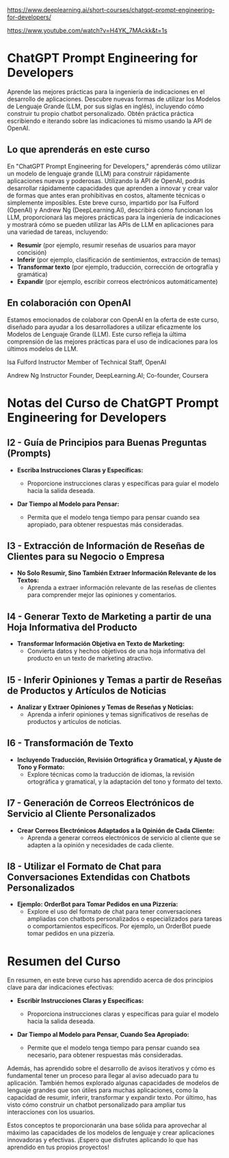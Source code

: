 https://www.deeplearning.ai/short-courses/chatgpt-prompt-engineering-for-developers/


https://www.youtube.com/watch?v=H4YK_7MAckk&t=1s

# ChatGPT Prompt Engineering for Developers

Aprende las mejores prácticas para la ingeniería de indicaciones en el desarrollo de aplicaciones. Descubre nuevas formas de utilizar los Modelos de Lenguaje Grande (LLM, por sus siglas en inglés), incluyendo cómo construir tu propio chatbot personalizado. Obtén práctica práctica escribiendo e iterando sobre las indicaciones tú mismo usando la API de OpenAI.

## Lo que aprenderás en este curso

En "ChatGPT Prompt Engineering for Developers," aprenderás cómo utilizar un modelo de lenguaje grande (LLM) para construir rápidamente aplicaciones nuevas y poderosas. Utilizando la API de OpenAI, podrás desarrollar rápidamente capacidades que aprenden a innovar y crear valor de formas que antes eran prohibitivas en costos, altamente técnicas o simplemente imposibles. Este breve curso, impartido por Isa Fulford (OpenAI) y Andrew Ng (DeepLearning.AI), describirá cómo funcionan los LLM, proporcionará las mejores prácticas para la ingeniería de indicaciones y mostrará cómo se pueden utilizar las APIs de LLM en aplicaciones para una variedad de tareas, incluyendo:

- **Resumir** (por ejemplo, resumir reseñas de usuarios para mayor concisión)
- **Inferir** (por ejemplo, clasificación de sentimientos, extracción de temas)
- **Transformar texto** (por ejemplo, traducción, corrección de ortografía y gramática)
- **Expandir** (por ejemplo, escribir correos electrónicos automáticamente)

## En colaboración con OpenAI

Estamos emocionados de colaborar con OpenAI en la oferta de este curso, diseñado para ayudar a los desarrolladores a utilizar eficazmente los Modelos de Lenguaje Grande (LLM). Este curso refleja la última comprensión de las mejores prácticas para el uso de indicaciones para los últimos modelos de LLM.


Isa Fulford
Instructor
Member of Technical Staff, OpenAI

Andrew Ng
Instructor
Founder, DeepLearning.AI; Co-founder, Coursera


# Notas del Curso de ChatGPT Prompt Engineering for Developers

## I2 - Guía de Principios para Buenas Preguntas (Prompts)

- **Escriba Instrucciones Claras y Específicas:**
  - Proporcione instrucciones claras y específicas para guiar el modelo hacia la salida deseada.

- **Dar Tiempo al Modelo para Pensar:**
  - Permita que el modelo tenga tiempo para pensar cuando sea apropiado, para obtener respuestas más consideradas.

## I3 - Extracción de Información de Reseñas de Clientes para su Negocio o Empresa

- **No Solo Resumir, Sino También Extraer Información Relevante de los Textos:**
  - Aprenda a extraer información relevante de las reseñas de clientes para comprender mejor las opiniones y comentarios.

## I4 - Generar Texto de Marketing a partir de una Hoja Informativa del Producto

- **Transformar Información Objetiva en Texto de Marketing:**
  - Convierta datos y hechos objetivos de una hoja informativa del producto en un texto de marketing atractivo.

## I5 - Inferir Opiniones y Temas a partir de Reseñas de Productos y Artículos de Noticias

- **Analizar y Extraer Opiniones y Temas de Reseñas y Noticias:**
  - Aprenda a inferir opiniones y temas significativos de reseñas de productos y artículos de noticias.

## I6 - Transformación de Texto

- **Incluyendo Traducción, Revisión Ortográfica y Gramatical, y Ajuste de Tono y Formato:**
  - Explore técnicas como la traducción de idiomas, la revisión ortográfica y gramatical, y la adaptación del tono y formato del texto.

## I7 - Generación de Correos Electrónicos de Servicio al Cliente Personalizados

- **Crear Correos Electrónicos Adaptados a la Opinión de Cada Cliente:**
  - Aprenda a generar correos electrónicos de servicio al cliente que se adapten a la opinión y necesidades de cada cliente.

## I8 - Utilizar el Formato de Chat para Conversaciones Extendidas con Chatbots Personalizados

- **Ejemplo: OrderBot para Tomar Pedidos en una Pizzería:**
  - Explore el uso del formato de chat para tener conversaciones ampliadas con chatbots personalizados o especializados para tareas o comportamientos específicos. Por ejemplo, un OrderBot puede tomar pedidos en una pizzería.

 # Resumen del Curso

En resumen, en este breve curso has aprendido acerca de dos principios clave para dar indicaciones efectivas:

- **Escribir Instrucciones Claras y Específicas:**
  - Proporciona instrucciones claras y específicas para guiar el modelo hacia la salida deseada.

- **Dar Tiempo al Modelo para Pensar, Cuando Sea Apropiado:**
  - Permite que el modelo tenga tiempo para pensar cuando sea necesario, para obtener respuestas más consideradas.

Además, has aprendido sobre el desarrollo de avisos iterativos y cómo es fundamental tener un proceso para llegar al aviso adecuado para tu aplicación. También hemos explorado algunas capacidades de modelos de lenguaje grandes que son útiles para muchas aplicaciones, como la capacidad de resumir, inferir, transformar y expandir texto. Por último, has visto cómo construir un chatbot personalizado para ampliar tus interacciones con los usuarios.

Estos conceptos te proporcionarán una base sólida para aprovechar al máximo las capacidades de los modelos de lenguaje y crear aplicaciones innovadoras y efectivas. ¡Espero que disfrutes aplicando lo que has aprendido en tus propios proyectos!

